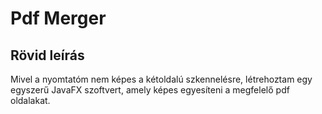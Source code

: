 # Pdf Merger

## Rövid leírás

Mivel a nyomtatóm nem képes a kétoldalú szkennelésre, létrehoztam egy egyszerű JavaFX szoftvert, amely képes egyesíteni a megfelelő pdf oldalakat.

